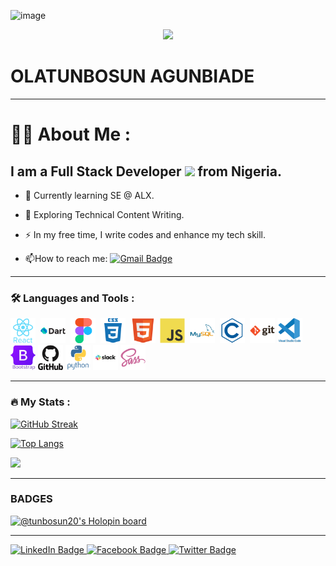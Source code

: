 ![image](https://user-images.githubusercontent.com/104427420/202902760-b17615d0-cf9d-4d08-8d97-3bced413bd02.png)



<div id="header" align="center">
  <img src="https://media.giphy.com/media/HwBlFQZFcAoUcPHZdX/giphy.gif" width="300"/>
</div>

# OLATUNBOSUN AGUNBIADE

---

# :man_technologist: About Me :
## I am a Full Stack Developer <img src="https://media.giphy.com/media/WUlplcMpOCEmTGBtBW/giphy.gif" width="30"> from Nigeria.
- :telescope: Currently learning SE @ ALX.

- :seedling: Exploring Technical Content Writing.

- :zap: In my free time, I write codes and enhance my tech skill.

- :mailbox:How to reach me: [![Gmail Badge](https://img.shields.io/badge/-Gmail-white?style=flat&logo=Gmail&logoColor=red)](borsmanty22@gmail.com)

---

### :hammer_and_wrench: Languages and Tools :

<div>
  <img src="https://github.com/devicons/devicon/blob/master/icons/react/react-original-wordmark.svg" title="React" alt="React" width="40" height="40"/>&nbsp;
  <img src="https://github.com/devicons/devicon/blob/master/icons/dart/dart-original-wordmark.svg" title="dart" alt="dart" width="40" height="40"/>&nbsp;
  <img src="https://github.com/devicons/devicon/blob/master/icons/figma/figma-original.svg" title="figma" alt="figma " width="40" height="40"/>&nbsp;
  <img src="https://github.com/devicons/devicon/blob/master/icons/css3/css3-plain-wordmark.svg"  title="CSS3" alt="CSS" width="40" height="40"/>&nbsp;
  <img src="https://github.com/devicons/devicon/blob/master/icons/html5/html5-original.svg" title="HTML5" alt="HTML" width="40" height="40"/>&nbsp;
  <img src="https://github.com/devicons/devicon/blob/master/icons/javascript/javascript-original.svg" title="JavaScript" alt="JavaScript" width="40" height="40"/>&nbsp;
  <img src="https://github.com/devicons/devicon/blob/master/icons/mysql/mysql-original-wordmark.svg" title="MySQL"  alt="MySQL" width="40" height="40"/>&nbsp;
  <img src="https://github.com/devicons/devicon/blob/master/icons/c/c-line.svg" title="c" alt="c" width="40" height="40"/>&nbsp;
  <img src="https://github.com/devicons/devicon/blob/master/icons/git/git-original-wordmark.svg" title="Git" **alt="Git" width="40" height="40"/>
  <img src="https://github.com/devicons/devicon/blob/master/icons/vscode/vscode-original-wordmark.svg" title="vs" **alt="vs" width="40" height="40"/>
  <img src="https://github.com/devicons/devicon/blob/master/icons/bootstrap/bootstrap-original-wordmark.svg" title="bootstrap" **alt="bootstrap" width="40" height="40"/>
  <img src="https://github.com/devicons/devicon/blob/master/icons/github/github-original-wordmark.svg" title="gh" **alt="gh" width="40" height="40"/>
  <img src="https://github.com/devicons/devicon/blob/master/icons/python/python-original-wordmark.svg" title="py" **alt="py" width="40" height="40"/>
  <img src="https://github.com/devicons/devicon/blob/master/icons/slack/slack-original-wordmark.svg" title="sl" **alt="sl" width="40" height="40"/>
  <img src="https://github.com/devicons/devicon/blob/master/icons/sass/sass-original.svg" title="sa" **alt="sa" width="40" height="40"/>
 
</div>

---

### :fire: My Stats :
[![GitHub Streak](http://github-readme-streak-stats.herokuapp.com?user=tunbosunxx&theme=dark&background=000000)](https://git.io/streak-stats)

[![Top Langs](https://github-readme-stats.vercel.app/api/top-langs/?username=tunbosunxx&layout=compact&theme=vision-friendly-dark)](https://github.com/anuraghazra/github-readme-stats)

<img src="https://github-readme-stats.vercel.app/api?username=tunbosunxx&show_icons=true&theme=ADD_THEME_HERE" width="400">






<img src="https://komarev.com/ghpvc/?username=tunbosunxx&style=flat-square&color=blue" alt=""/>

---
### BADGES
 [![@tunbosun20's Holopin board](https://holopin.me/tunbosun20)](https://holopin.io/@tunbosun20)
 
 ---
 <div id="badges">
  <a href="https://www.linkedin.com/in/olatunbosun-agunbiade-b711831a3/">
    <img src="https://img.shields.io/badge/LinkedIn-white?style=for-the-badge&logo=linkedin&logoColor=blue" alt="LinkedIn Badge"/>
  </a>
  <a href="your-youtube-URL">
    <img src="https://img.shields.io/badge/Facebook-white?style=for-the-badge&logo=facebook&logoColor=blue" alt="Facebook Badge"/>
  </a>
  <a href="https://twitter.com/AGUNBIADEOLATU4">
    <img src="https://img.shields.io/badge/Twitter-white?style=for-the-badge&logo=twitter&logoColor=blue" alt="Twitter Badge"/>
  </a>
</div>

<!---
tunbosunxx/tunbosunxx is a ✨ special ✨ repository because its `README.md` (this file) appears on your GitHub profile.
You can click the Preview link to take a look at your changes.
--->
